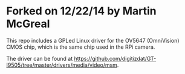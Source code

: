 Forked on 12/22/14 by Martin McGreal
====================================
This repo includes a GPLed Linux driver for the OV5647 (OmniVision) CMOS chip, which is the same chip used in the RPi
camera.

The driver can be found at https://github.com/digitizdat/GT-I9505/tree/master/drivers/media/video/msm.
